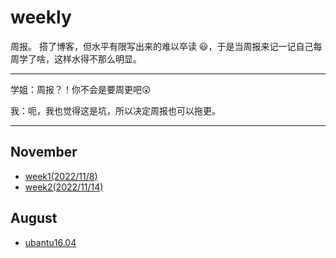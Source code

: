 # weekly
周报。
搭了博客，但水平有限写出来的难以卒读 😃，于是当周报来记一记自己每周学了啥，这样水得不那么明显。 

---
学姐：周报？！你不会是要周更吧😲

我：呃，我也觉得这是坑，所以决定周报也可以拖更。

---

## November
- [week1(2022/11/8)](/weekly/week1)
- [week2(2022/11/14)](/weekly/week2)


## August
- [ubantu16.04](/weekly/pwn环境搭建ubantu16.04)
